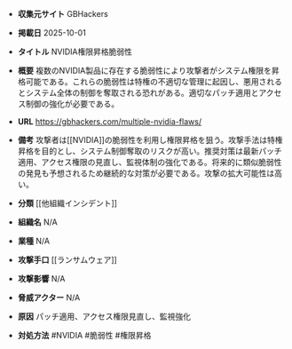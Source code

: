 - **収集元サイト**
GBHackers

- **掲載日**
2025-10-01

- **タイトル**
NVIDIA権限昇格脆弱性

- **概要**
複数のNVIDIA製品に存在する脆弱性により攻撃者がシステム権限を昇格可能である。これらの脆弱性は特権の不適切な管理に起因し、悪用されるとシステム全体の制御を奪取される恐れがある。適切なパッチ適用とアクセス制御の強化が必要である。

- **URL**
https://gbhackers.com/multiple-nvidia-flaws/

- **備考**
攻撃者は[[NVIDIA]]の脆弱性を利用し権限昇格を狙う。攻撃手法は特権昇格を目的とし、システム制御奪取のリスクが高い。推奨対策は最新パッチ適用、アクセス権限の見直し、監視体制の強化である。将来的に類似脆弱性の発見も予想されるため継続的な対策が必要である。攻撃の拡大可能性は高い。

- **分類**
[[他組織インシデント]]

- **組織名**
N/A

- **業種**
N/A

- **攻撃手口**
[[ランサムウェア]]

- **攻撃影響**
N/A

- **脅威アクター**
N/A

- **原因**
パッチ適用、アクセス権限見直し、監視強化

- **対処方法**
#NVIDIA #脆弱性 #権限昇格
